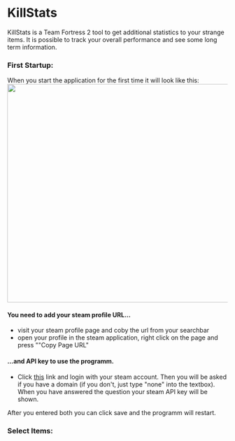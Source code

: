 # KillStats
KillStats is a Team Fortress 2 tool to get additional statistics to your strange items. It is possible to track your overall performance and see some long term information. 

### First Startup:
When you start the application for the first time it will look like this:
<img src="https://upload.wikimedia.org/wikipedia/commons/thumb/6/6c/No_image_3x4.svg/500px-No_image_3x4.svg.png" width="800px" height="500px">

#### You need to add your steam profile URL... 
* visit your steam profile page and coby the url from your searchbar
* open your profile in the steam application, right click on the page and press ""Copy Page URL"

#### ...and API key to use the programm.
* Click [this](https://steamcommunity.com/dev/apikey) link and login with your steam account. Then you will be asked if you have a domain (if you don't, just type "none" into the textbox). When you have answered the question your steam API key will be shown.

After you entered both you can click save and the programm will restart.

### Select Items:


